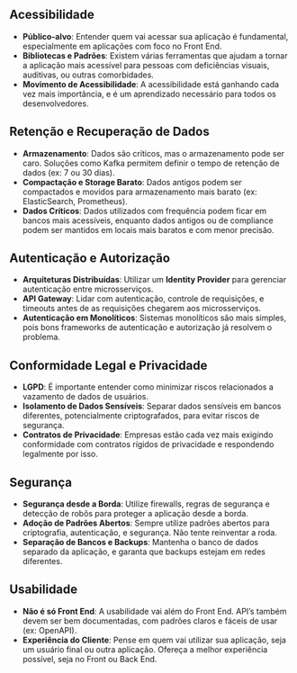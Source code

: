 ## Acessibilidade
- **Público-alvo**: Entender quem vai acessar sua aplicação é fundamental, especialmente em aplicações com foco no Front End.
- **Bibliotecas e Padrões**: Existem várias ferramentas que ajudam a tornar a aplicação mais acessível para pessoas com deficiências visuais, auditivas, ou outras comorbidades.
- **Movimento de Acessibilidade**: A acessibilidade está ganhando cada vez mais importância, e é um aprendizado necessário para todos os desenvolvedores.

## Retenção e Recuperação de Dados
- **Armazenamento**: Dados são críticos, mas o armazenamento pode ser caro. Soluções como Kafka permitem definir o tempo de retenção de dados (ex: 7 ou 30 dias).
- **Compactação e Storage Barato**: Dados antigos podem ser compactados e movidos para armazenamento mais barato (ex: ElasticSearch, Prometheus).
- **Dados Críticos**: Dados utilizados com frequência podem ficar em bancos mais acessíveis, enquanto dados antigos ou de compliance podem ser mantidos em locais mais baratos e com menor precisão.

## Autenticação e Autorização
- **Arquiteturas Distribuídas**: Utilizar um **Identity Provider** para gerenciar autenticação entre microsserviços.
- **API Gateway**: Lidar com autenticação, controle de requisições, e timeouts antes de as requisições chegarem aos microsserviços.
- **Autenticação em Monolíticos**: Sistemas monolíticos são mais simples, pois bons frameworks de autenticação e autorização já resolvem o problema.

## Conformidade Legal e Privacidade
- **LGPD**: É importante entender como minimizar riscos relacionados a vazamento de dados de usuários.
- **Isolamento de Dados Sensíveis**: Separar dados sensíveis em bancos diferentes, potencialmente criptografados, para evitar riscos de segurança.
- **Contratos de Privacidade**: Empresas estão cada vez mais exigindo conformidade com contratos rígidos de privacidade e respondendo legalmente por isso.

## Segurança
- **Segurança desde a Borda**: Utilize firewalls, regras de segurança e detecção de robôs para proteger a aplicação desde a borda.
- **Adoção de Padrões Abertos**: Sempre utilize padrões abertos para criptografia, autenticação, e segurança. Não tente reinventar a roda.
- **Separação de Bancos e Backups**: Mantenha o banco de dados separado da aplicação, e garanta que backups estejam em redes diferentes.

## Usabilidade
- **Não é só Front End**: A usabilidade vai além do Front End. API’s também devem ser bem documentadas, com padrões claros e fáceis de usar (ex: OpenAPI).
- **Experiência do Cliente**: Pense em quem vai utilizar sua aplicação, seja um usuário final ou outra aplicação. Ofereça a melhor experiência possível, seja no Front ou Back End.
